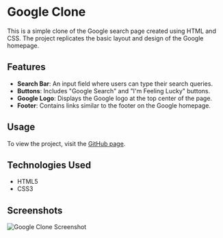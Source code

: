 # Google Clone

This is a simple clone of the Google search page created using HTML and CSS. The project replicates the basic layout and design of the Google homepage.

## Features
- **Search Bar**: An input field where users can type their search queries.
- **Buttons**: Includes "Google Search" and "I'm Feeling Lucky" buttons.
- **Google Logo**: Displays the Google logo at the top center of the page.
- **Footer**: Contains links similar to the footer on the Google homepage.

## Usage
To view the project, visit the [GitHub page]().

## Technologies Used
- HTML5
- CSS3

## Screenshots
![Google Clone Screenshot](path/to/screenshot.png)
